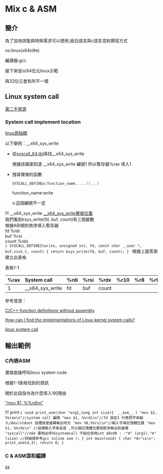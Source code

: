 # Mix c & ASM
## 簡介

為了加快效能與特殊需求可以使用,組合語言與c語言混和撰寫方式

os:linux(x64)(#e)


編譯器:gcc

接下來皆以64位元linux示範

與32位元會有所不一樣
## Linux system call
[第二手資源](http://blog.rchapman.org/posts/Linux_System_Call_Table_for_x86_64/)

### System call implement location  

[linux原始碼](https://github.com/torvalds/linux)

以下舉例：__x64_sys_write

* 從[syscall_64.tbl](https://github.com/torvalds/linux/blob/master/arch/x86/entry/syscalls/syscall_64.tbl#L12)尋找__x64_sys_write

    根據該檔案知道 __x64_sys_write 編號1 所以暫存器%rax 填入1

* 搜尋實做的函數 

    ```c
    SYSCALL_DEFINEx(function_name,....){...}
    ```

    function_name:write

    x:這個編號不一定


   

!!! __x64_sys_write
    [__x64_sys_write實做位置](https://github.com/torvalds/linux/blob/master/fs/read_write.c#L607) </br>
    我們看到ksys_write(fd, buf, count)有三個變數</br>
    根據ABI規則依序填入暫存器</br>
    fd %rdi</br>
    buf %rsi</br>
    count %rdx</br>
    ```c
    SYSCALL_DEFINE3(write, unsigned int, fd, const char __user *, buf,size_t, count)
    {
        return ksys_write(fd, buf, count);
    }
    ```
根據上面答案建立此表格

表格1-1

%rax|System call|%rdi|%rsi|%rdx|%r10|%r8|%r9|
:----|:----|:----|:----|:----|:----|:----|:----
1|__x64_sys_write|fd|buf|count


 

參考資源：

[C/C++ function definitions without assembly](https://stackoverflow.com/questions/2442966/c-c-function-definitions-without-assembly/2444508#2444508)

[How can I find the implementations of Linux kernel system calls?](https://unix.stackexchange.com/questions/797/how-can-i-find-the-implementations-of-linux-kernel-system-calls)

[linux system call](http://www.jollen.org/blog/2006/10/linux_26_system_call12.html#c2)

   
 

## 輸出範例

### C內嵌ASM
實做直接呼叫linux system code

根據1-1表格找到的資訊

關於此段指令為什麼填入1的理由

["mov $1, %%rdi\n"](https://stackoverflow.com/questions/5256599/what-are-file-descriptors-explained-in-simple-terms/5257718#5257718)

!!! print
    ```c
    void print_asm(char *arg1,long int size){ 
        __asm__ (
            "mov $1, %%rax\n"//system call 編碼
            "mov $1, %%rdi\n"//fd 設定1 代表把字串輸入/dev/stdout 這裡就是螢幕輸出地方
            "mov %0,%%rsi\n"//輸入字串記憶體位置
            "mov %1, %%rdx\n" //這裡輸入字串長度 ,可以跟記憶體位置搭配來輸出到螢幕
            "syscall"//x64 要用此呼叫systemcall 不能在使用int $0x80
            :
            :"m" (arg1),"m" (size) //詳細請參考gcc inline asm
        );
    }
    int main(void) {
        char *d="ss\n";
        print_asm(d,3);
    return 0;
    }
    ```
### C & ASM混和編譯
[ss](#e)